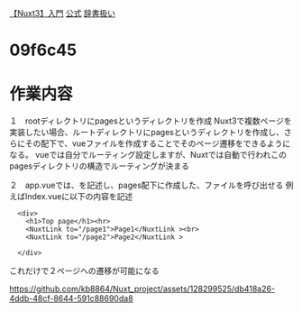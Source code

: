 [【Nuxt3】入門](https://zenn.dev/knm/articles/f1d642d954f41b)
[公式](https://nuxt.com/docs/getting-started/installation)
[辞書扱い](https://reffect.co.jp/vue/nuxt3)


# 09f6c45

# 作業内容
１　rootディレクトリにpagesというディレクトリを作成
Nuxt3で複数ページを実装したい場合、ルートディレクトリにpagesというディレクトリを作成し、さらにその配下で、vueファイルを作成することでそのページ遷移をできるようになる。
vueでは自分でルーティング設定しますが、Nuxtでは自動で行われこのpagesディレクトリの構造でルーティングが決まる

２　app.vueでは、<NuxtPage />を記述し、pages配下に作成した、ファイルを呼び出せる
例えばIndex.vueに以下の内容を記述
```
  <div>
    <h1>Top page</h1><hr>
    <NuxtLink to="/page1">Page1</NuxtLink ><br>
    <NuxtLink to="/page2">Page2</NuxtLink >

  </div>
```

これだけで２ページへの遷移が可能になる

https://github.com/kb8864/Nuxt_project/assets/128299525/db418a26-4ddb-48cf-8644-591c88690da8

